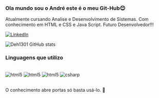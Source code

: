 ### Ola mundo sou o André este é o meu Git-Hub😊

Atualmente cursando Analise e Desenvolvimento de Sistemas. Com conhecimento em HTML e CSS e Java Script. 
Futuro Desenvolvedor!!!

[![LinkedIn](https://img.shields.io/badge/LinkedIn-0077B5?style=for-the-badge&logo=linkedin&logoColor=white)](https://www.linkedin.com/in/andre-calixto-ba12ab255/)

![Deh1301 GitHub stats](https://github-readme-stats.vercel.app/api?username=Deh1301&show_icons=true&theme=dracula)




### Linguagens que utilizo 

<div style="display: inline_block"><br/>
   
   <img align= "center" alt= "html5" src="https://img.shields.io/badge/HTML5-E34F26?style=for-the-badge&logo=html5&logoColor=white"/>
   <img align= "center" alt= "html5" src="https://img.shields.io/badge/JavaScript-323330?style=for-the-badge&logo=javascript&logoColor=F7DF1E"/>
   <img align= "center" alt= "html5" src="https://img.shields.io/badge/CSS3-1572B6?style=for-the-badge&logo=css3&logoColor=white"/>
   <img align="center" alt="csharp" src="https://img.shields.io/badge/C%23-239120?style=for-the-badge&logo=csharp&logoColor=white"/>

   




</div>

<br/>

O conhecimento abre portas só basta usá-lo. 🚀
